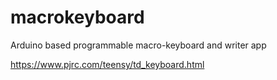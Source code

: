# macrokeyboard
Arduino based programmable macro-keyboard and writer app


https://www.pjrc.com/teensy/td_keyboard.html